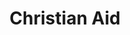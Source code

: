 ---
layout: link
link_url: https://www.christianaid.org.uk/campaigns/climate
title: Christian Aid
source: Christian Aid
card: 
petal: 
task: Join with other Christian groups
---